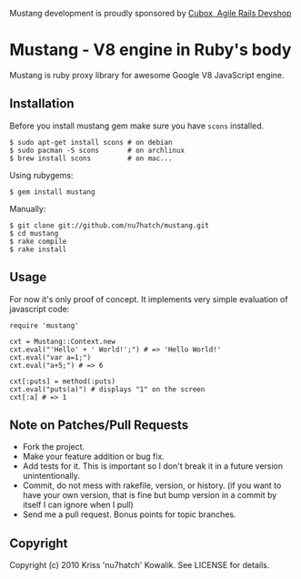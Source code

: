 Mustang development is proudly sponsored by [Cubox, Agile Rails Devshop](http://cuboxsa.com)

# Mustang - V8 engine in Ruby's body

Mustang is ruby proxy library for awesome Google V8 JavaScript engine. 

## Installation

Before you install mustang gem make sure you have `scons` installed.

    $ sudo apt-get install scons # on debian
    $ sudo pacman -S scons       # on archlinux
    $ brew install scons         # on mac...

Using rubygems:

    $ gem install mustang

Manually:

    $ git clone git://github.com/nu7hatch/mustang.git
    $ cd mustang
    $ rake compile
    $ rake install

## Usage

For now it's only proof of concept. It implements very simple evaluation of javascript code:

    require 'mustang'
    
    cxt = Mustang::Context.new
    cxt.eval("'Hello' + ' World!';") # => 'Hello World!'
    cxt.eval("var a=1;")
    cxt.eval("a+5;") # => 6

    cxt[:puts] = method(:puts)
    cxt.eval("puts(a)") # displays "1" on the screen
    cxt[:a] # => 1

## Note on Patches/Pull Requests
 
* Fork the project.
* Make your feature addition or bug fix.
* Add tests for it. This is important so I don't break it in a
  future version unintentionally.
* Commit, do not mess with rakefile, version, or history.
  (if you want to have your own version, that is fine but bump version in a commit by itself I can ignore when I pull)
* Send me a pull request. Bonus points for topic branches.

## Copyright

Copyright (c) 2010 Kriss 'nu7hatch' Kowalik. See LICENSE for details.
